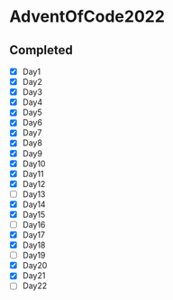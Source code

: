 # AdventOfCode2022

## **Completed**
- [x] Day1
- [x] Day2
- [x] Day3
- [x] Day4
- [x] Day5
- [x] Day6
- [x] Day7
- [x] Day8
- [x] Day9
- [x] Day10
- [x] Day11
- [x] Day12
- [ ] Day13
- [x] Day14
- [x] Day15
- [ ] Day16
- [x] Day17
- [x] Day18
- [ ] Day19
- [x] Day20
- [x] Day21
- [ ] Day22